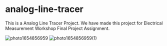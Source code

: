 # analog-line-tracer

This is a Analog Line Tracer Project. We have made this project for Electrical Measurement Workshop Final Project Assignment.

![photo1654856959](https://user-images.githubusercontent.com/97512275/173049477-78478158-aa1e-474f-ac77-b640f0972517.jpeg)
![photo1654856959(1)](https://user-images.githubusercontent.com/97512275/173049483-2168efc7-26f2-4eb7-8ca8-f69f7b5a8318.jpeg)
